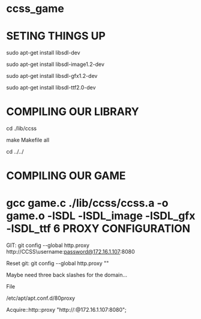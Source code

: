 ccss_game
=========

SETING THINGS UP
================
sudo apt-get install libsdl-dev

sudo apt-get install libsdl-image1.2-dev

sudo apt-get install libsdl-gfx1.2-dev

sudo apt-get install libsdl-ttf2.0-dev

COMPILING OUR LIBRARY
=====================
cd ./lib/ccss

make Makefile all

cd ../../

COMPILING OUR GAME
==================
gcc game.c ./lib/ccss/ccss.a -o game.o -lSDL -lSDL_image -lSDL_gfx -lSDL_ttf
6
PROXY CONFIGURATION
===================

GIT: git config --global http.proxy http://CCSS\username:password@172.16.1.107:8080

Reset git: git config --global http.proxy ""

Maybe need three back slashes for the domain...


File

/etc/apt/apt.conf.d/80proxy

Acquire::http::proxy "http://<username>:<password>@172.16.1.107:8080";




